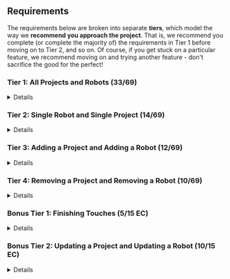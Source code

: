## Requirements

The requirements below are broken into separate **tiers**, which model the way we **recommend you approach the project**. That is, we recommend you complete (or complete the majority of) the requirements in Tier 1 before moving on to Tier 2, and so on. Of course, if you get stuck on a particular feature, we recommend moving on and trying another feature - don't sacrifice the good for the perfect!

### Tier 1: All Projects and Robots (33/69)

<details>

#### Frontend

- [ ] Write a component to display a list of all robots (at least their names and imageUrls)
- [ ] Write a component to display a list of all projects (at least their titles and deadlines)
- [ ] Write a projects sub-reducer to manage projects in your Redux store
- [ ] Write a robots sub-reducer to manage robots in your Redux store
- [ ] Display the AllProjects component when the url matches `/projects`
- [ ] Display the AllRobots component when the url matches `/robots`
- [ ] Add links to the navbar that can be used to navigate to the AllProjects view and the AllRobots view

#### Backend

- [ ] Write a route to serve up all robots
- [ ] Write a route to serve up all projects

- [ ] Write a `robots` model with the following information:
  - [ ] name - not empty or null
  - [ ] fuelType - can be one of gas, diesel, or electric (electric by default)
  - [ ] fuelLevel - can be a decimal value between 0 and 100
  - [ ] imageUrl - with a default value
- [ ] Write a `projects` model with the following information:
  - [ ] title - not empty or null
  - [ ] deadline - a date
  - [ ] priority - an integer between 1 and 10
  - [ ] completed - boolean value, defaults to false
  - [ ] description - extremely large text
- [ ] Robots may be associated with many projects. Likewise, projects may be associated with many robots.

#### Seed
- [ ] Running the seed file creates projects and robots for demonstration purposes

#### Testing

- [ ] React (AllProjects): renders "No Projects" if passed an empty array of projects
- [ ] React (AllRobots): renders "No Robots" if passed an empty array of robots
- [ ] Redux (projects): returns the initial state by default
- [ ] Redux (robots): returns the initial state by default
- [ ] Express: GET /api/robots responds with all robots
- [ ] Sequelize (Project): requires name and address
- [ ] Sequelize (Robot): email must be a valid email
- [ ] Navigation: navbar to navigate to home, projects, robots
- [ ] Seed file: creates exactly one project that has no robots
- [ ] Seed file: creates exactly one robot that has no projects

Congrats! You have completed your first vertical slice! Make sure to `commit -m "Feature: Get all projects and robots"` before moving on (see RUBRIC.md - points are awarded/deducted for a proper git workflow)!

</details>

### Tier 2: Single Robot and Single Project (14/69)

<details>

#### Frontend

- [ ] Write a component to display a single project with the following information:
  - [ ] The project's title, deadline, priority, description
  - [ ] A list of the names of all robots in that project (or a helpful message if it doesn't have any robots)
- [ ] Display the appropriate project's info when the url matches `/projects/:projectId`
- [ ] Clicking on a project from the AllProjects view should navigate to show that project in the single-project view

- [ ] Write a component to display a single robot with the following information:
  - [ ] The robot's full name, email, image, and gpa
  - [ ] The name of their project (or a helpful message if they don't have one)
- [ ] Display the appropriate robot when the url matches `/robots/:robotId`
- [ ] Clicking on a robot from the AllRobots view should navigate to show that robot in the single-robot view

- [ ] Clicking on the name of a robot in the single-project view should navigate to show that robot in the single-robot view
- [ ] Clicking on the name of a project in the single-robot view should navigate to show that project in the single-project view

#### Backend

- [ ] Write a route to serve up a single project (based on its id), _including that projects' robots_
- [ ] Write a route to serve up a single robot (based on their id), _including that robot's projects_

Congrats! You have completed your second vertical slice! Make sure to `commit -m "Feature: Get Single Project and Robot"` before moving on (see RUBRIC.md - points are awarded/deducted for a proper git workflow)!

</details>

### Tier 3: Adding a Project and Adding a Robot (12/69)

<details>

#### Frontend

- [ ] Write a component to display a form for adding a new project that contains inputs for title, deadline, priority, description.
- [ ] Display this component EITHER as part of the AllProjects view, or as its own view (your choice)
- [ ] Submitting the form with valid data should:
  - [ ] Make an AJAX request that causes the new project to be saved to the database
  - [ ] Add the new project to the list of projects without needing to refresh the page

- [ ] Write a component to display a form for adding a new robot that contains inputs for _at least_ first name, last name and email
- [ ] Display this component EITHER as part of the AllRobots view, or as its own view
- [ ] Submitting the form with a valid first name/last name/email should:
  - [ ] Make an AJAX request that causes the new robot to be persisted in the database
  - [ ] Add the new robot to the list of robots without needing to refresh the page

#### Backend

- [ ] Write a route to add a new project
- [ ] Write a route to add a new robot

Congrats! You have completed your third vertical slice! Make sure to `commit -m "Feature: Add Project and Robot"` before moving on (see RUBRIC.md - points are awarded/deducted for a proper git workflow)!

</details>

### Tier 4: Removing a Project and Removing a Robot (10/69)

<details>

#### Frontend

- [ ] In the AllProjects view, include an `X` button next to each project
- [ ] Clicking the `X` button should:
  - [ ] Make an AJAX request that causes that project to be removed from database
  - [ ] Remove the project from the list of projects without needing to refresh the page

- [ ] In the AllRobots view, include an `X` button next to each robot
- [ ] Clicking the `X` button should:
  - [ ] Make an AJAX request that causes that robot to be removed from database
  - [ ] Remove the robot from the list of robots without needing to refresh the page

#### Backend

- [ ] Write a route to remove a project (based on its id)
- [ ] Write a route to remove a robot (based on their id)

Congrats! You have completed your fourth vertical slice! Make sure to `commit -m "Feature: Remove Project and Robot"` before moving on (see RUBRIC.md - points are awarded/deducted for a proper git workflow)!

</details>

### Bonus Tier 1: Finishing Touches (5/15 EC)

<details>

- [ ] If a user attempts to add a new robot or project without a required field, a helpful message should be displayed
- [ ] If a user attempts to access a page that doesn't exist (ex. `/potato`), a helpful "not found" message should be displayed
- [ ] If a user attempts to view a robot/project that doesn't exist, a helpful message should be displayed
- [ ] Whenever a component needs to wait for data to load from the server, a "loading" message should be displayed until the data is available
- [ ] Overall, the app is spectacularly styled and visually stunning

</details>

### Bonus Tier 2: Updating a Project and Updating a Robot (10/15 EC)

<details>

#### Frontend

- [ ] Write a component to display a form updating _at least_ a project's name and address
- [ ] Display this component as part of the single-project view
- Submitting the form with a valid name/address should:
  - [ ] Make an AJAX request that causes that project to be updated in the database
  - [ ] Update the project in the current view without needing to refresh the page

- [ ] Write a component to display a form updating _at least_ a robot's first and last names, and email
- [ ] Display this component as part of the single-robot view
- Submitting the form with a valid name/address should:
  - [ ] Make an AJAX request that causes that robot to be updated in the database
  - [ ] Update the robot in the current view without needing to refresh the page

#### Backend

- [ ] Write a route to update an existing project
- [ ] Write a route to update an existing robot

</details>
